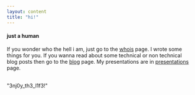 ```yaml
---
layout: content
title: "hi!"
---
```


#### just a human
If you wonder who the hell i am, just go to the <a href="{{site.baseurl}}whois/">whois</a> page. I wrote some things for you. If you wanna read about some technical or non technical blog posts then go to the <a href="{{site.baseurl}}blog/">blog</a> page. My presentations are in <a href="{{site.baseurl}}pres">presentations</a> page. 

<br>
<span class="string">"3nj0y_th3_l1f3!"</span> 
